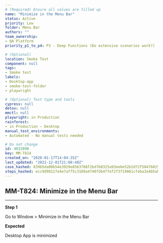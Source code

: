```yaml
---
# (Required) Ensure all values are filled up
name: "Minimize in the Menu Bar"
status: Active
priority: Low
folder: Menu Bar
authors: ""
team_ownership: 
- QA Platform
priority_p1_to_p4: P3 - Deep Functions (Do extensive scenarios work?)

# (Optional)
location: Smoke Test
component: null
tags: 
- Smoke test
labels: 
- Desktop-app
- smoke-test-folder
- playwright

# (Optional) Test type and tools
cypress: null
detox: null
mmctl: null
playwright: in Production
rainforest: 
- in Production — Desktop
manual_test_environments: 
- Automated - No manual tests needed

# Do not change
id: 4032098
key: MM-T824
created_on: "2020-01-17T14:04:35Z"
last_updated: "2022-12-01T21:08:48Z"
case_hashed: 839b5da00b54e3929e6563708f2bd7b0325a93ee6e52b2d72f5047b02523b82674c9775ef9cd56c124a78f8b270dac26
steps_hashed: ecc9d90127a4e7aff5c3189a4740fdb4ffef2f3f19861cfeba3a4b5ab343faefdcf69f2a4f068bd39c32ce437c7b82d7
---
```


<!-- (Auto-generated) Based on frontmatter's "key" and "name" -->

## MM-T824: Minimize in the Menu Bar

---

**Step 1**

Go to Window > Minimize in the Menu Bar

**Expected**

Desktop App is minimized
